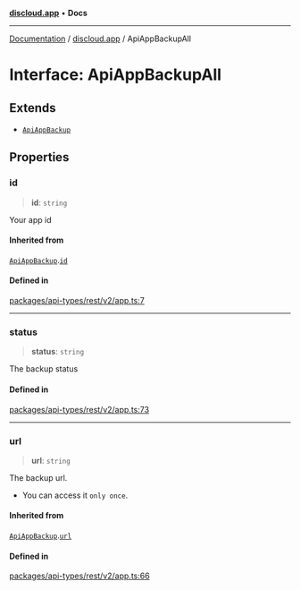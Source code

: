 [**discloud.app**](../README.md) • **Docs**

***

[Documentation](../../packages.md) / [discloud.app](../README.md) / ApiAppBackupAll

# Interface: ApiAppBackupAll

## Extends

- [`ApiAppBackup`](ApiAppBackup.md)

## Properties

### id

> **id**: `string`

Your app id

#### Inherited from

[`ApiAppBackup`](ApiAppBackup.md).[`id`](ApiAppBackup.md#id)

#### Defined in

[packages/api-types/rest/v2/app.ts:7](https://github.com/discloud/discloud.app/blob/e957c12968777c01a56e127121040f7eaaf9b803/packages/api-types/rest/v2/app.ts#L7)

***

### status

> **status**: `string`

The backup status

#### Defined in

[packages/api-types/rest/v2/app.ts:73](https://github.com/discloud/discloud.app/blob/e957c12968777c01a56e127121040f7eaaf9b803/packages/api-types/rest/v2/app.ts#L73)

***

### url

> **url**: `string`

The backup url.
- You can access it `only once`.

#### Inherited from

[`ApiAppBackup`](ApiAppBackup.md).[`url`](ApiAppBackup.md#url)

#### Defined in

[packages/api-types/rest/v2/app.ts:66](https://github.com/discloud/discloud.app/blob/e957c12968777c01a56e127121040f7eaaf9b803/packages/api-types/rest/v2/app.ts#L66)
